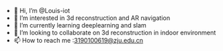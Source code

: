 - 👋 Hi, I’m @Louis-iot
- 👀 I’m interested in 3d reconstruction and AR navigation
- 🌱 I’m currently learning deeplearning and slam
- 💞️ I’m looking to collaborate on 3d reconstruction in indoor environment
- 📫 How to reach me :3190100619@zju.edu.cn

<!---
Louis-iot/Louis-iot is a ✨ special ✨ repository because its `README.md` (this file) appears on your GitHub profile.
You can click the Preview link to take a look at your changes.
--->
